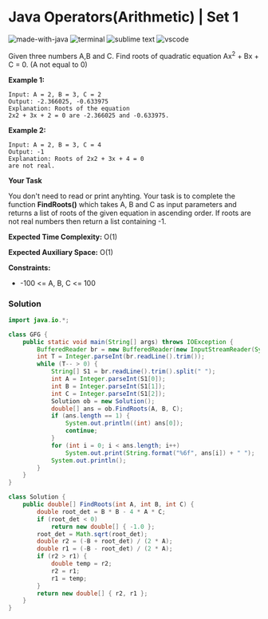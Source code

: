 # Java Operators(Arithmetic) | Set 1
![made-with-java](https://img.shields.io/badge/Made%20with-Java-007396.svg)
![terminal](https://img.shields.io/badge/Windows%20Terminal-4D4D4D?logo=windows%20terminal&logoColor=white)
![sublime text](https://img.shields.io/badge/sublime_text-%23575757.svg?logo=sublime-text&logoColor=important)
![vscode](https://img.shields.io/badge/Visual_Studio_Code-0078D4?logo=visual%20studio%20code&logoColor=white)

Given three numbers A,B and C. Find roots of quadratic equation Ax<sup>2</sup> + Bx + C = 0. (A not equal to  0)

__Example 1:__
```
Input: A = 2, B = 3, C = 2
Output: -2.366025, -0.633975
Explanation: Roots of the equation
2x2 + 3x + 2 = 0 are -2.366025 and -0.633975.
```
__Example 2:__
```
Input: A = 2, B = 3, C = 4
Output: -1
Explanation: Roots of 2x2 + 3x + 4 = 0
are not real.
```
__Your Task__

You don't need to read or print anyhting. Your task is to complete the function **FindRoots()** which takes A, B and C as input parameters and returns a list of roots of the given equation in ascending order. If roots are not real numbers then return a list containing -1.

__Expected Time Complexity:__ O(1)

__Expected Auxiliary Space:__ O(1)

__Constraints:__
- -100 <= A, B, C <= 100

### Solution
```java
import java.io.*;

class GFG {
    public static void main(String[] args) throws IOException {
        BufferedReader br = new BufferedReader(new InputStreamReader(System.in));
        int T = Integer.parseInt(br.readLine().trim());
        while (T-- > 0) {
            String[] S1 = br.readLine().trim().split(" ");
            int A = Integer.parseInt(S1[0]);
            int B = Integer.parseInt(S1[1]);
            int C = Integer.parseInt(S1[2]);
            Solution ob = new Solution();
            double[] ans = ob.FindRoots(A, B, C);
            if (ans.length == 1) {
                System.out.println((int) ans[0]);
                continue;
            }
            for (int i = 0; i < ans.length; i++)
                System.out.print(String.format("%6f", ans[i]) + " ");
            System.out.println();
        }
    }
}

class Solution {
    public double[] FindRoots(int A, int B, int C) {
        double root_det = B * B - 4 * A * C;
        if (root_det < 0)
            return new double[] { -1.0 };
        root_det = Math.sqrt(root_det);
        double r2 = (-B + root_det) / (2 * A);
        double r1 = (-B - root_det) / (2 * A);
        if (r2 > r1) {
            double temp = r2;
            r2 = r1;
            r1 = temp;
        }
        return new double[] { r2, r1 };
    }
}
```